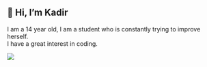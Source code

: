 ## 👋 Hi, I’m Kadir
I am a 14 year old, I am a student who is constantly trying to improve herself.<br>
I have a great interest in coding.

<img src="https://github-readme-stats.vercel.app/api/top-langs/?username=encoderpie&show_icons=true&layout=compact&theme=dark" />
